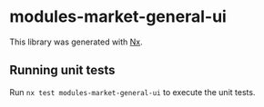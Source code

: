 # modules-market-general-ui

This library was generated with [Nx](https://nx.dev).


## Running unit tests

Run `nx test modules-market-general-ui` to execute the unit tests.

